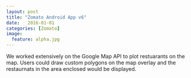 ```yaml
---
layout: post
title: "Zomato Android App v6"
date:   2016-01-01
categories: [Zomato]
image:
  feature: alpha.jpg
---
```


We worked extensively on the Google Map API to plot restuarants on the map. Users could draw custom polygons on the map overlay and the restaurnats in the area enclosed would be displayed. 
